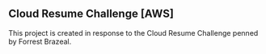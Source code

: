 ## Cloud Resume Challenge [AWS]

This project is created in response to the Cloud Resume Challenge penned by Forrest Brazeal.
